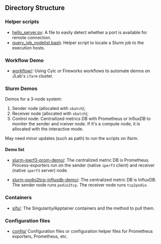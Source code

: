 ## Directory Structure

### Helper scripts

- [hello_server.py](./hello_server.py): A file to easily detect whether a port is available for remote connection.
- [query_job_nodelist.bash](./query_job_nodelist.bash): Helper script to locate a Slurm job to the execution hosts.

### Workflow Demo
- [workflow/](./workflow/): Using Cylc or Fireworks workflows to automate demos on JLab's `ifarm` cluster.

### Slurm Demos
Demos for a 3-node system:
1. Sender node (allocated with `sbatch`);
2. Receiver node (allocated with `sbatch`);
3. Control node: Centrailized metrics DB with Prometheus or InfluxDB to moniter the sender and rceiver node. If it's a compute node, it is allocated with the interactive mode.

May need minor updates (such as path) to run the scripts on ifarm.

#### Demo list
- [slurm-iperf3-prom-demo/](./slurm-iperf3-prom-demo/): The centralized metric DB is Prometheus. Process-exporters run on the sender (native `iperf3` client) and receiver (native `iperf3` server) node.

- [slurm-podio2tcp-influxdb-demo/](./slurm-podio2tcp-influxdb-demo/): The centralized metric DB is InfluxDB. The sender node runs `podio2tcp`. The receiver node runs `tcp2podio`.

### Containers
- [sifs/](./sifs/): The Singularity/Apptainer containers and the method to pull them.

### Configuration files
- [config/](./config/) Configuration files or configuration helper files for Prometheus exporters, Prometheus, etc.
